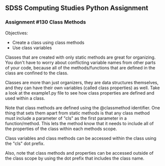 ## SDSS Computing Studies Python Assignment
### Assignment #130 Class Methods

Objectives:
* Create a class using class methods
* Use class variables

Classes that are created with only static methods are great for organizing.  You don't have to worry about conflicting variable names from other parts of your code, because all of the methods/functions that are defined in the class are confined to the class.

Classes are more than just organizers, they are data structures themselves, and they can have their own variables (called class properties) as well.  Take a look at the example1.py file to see how class properties are defined and used within a class.

Note that class methods are defined using the @classmethod identifier. 
One thing that sets them apart from static methods is that any class method must include a parameter of "cls" as the first parameter in a function/method.  This lets the method know that it needs to include all of the properties of the class within each methods scope.

Class variables and class methods can be accessed within the class using the "cls" dot prefix.

Also, note that class methods and properties can be accessed outside of the class scope by using the dot prefix that includes the class name.



